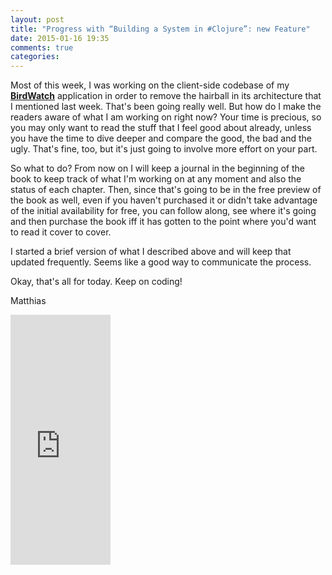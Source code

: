 ```yaml
---
layout: post
title: "Progress with “Building a System in #Clojure”: new Feature"
date: 2015-01-16 19:35
comments: true
categories: 
---
```

Most of this week, I was working on the client-side codebase of my **[BirdWatch](https://github.com/matthiasn/BirdWatch)** application in order to remove the hairball in its architecture that I mentioned last week. That's been going really well. But how do I make the readers aware of what I am working on right now? Your time is precious, so you may only want to read the stuff that I feel good about already, unless you have the time to dive deeper and compare the good, the bad and the ugly. That's fine, too, but it's just going to involve more effort on your part. 

<!-- more -->

So what to do? From now on I will keep a journal in the beginning of the book to keep track of what I'm working on at any moment and also the status of each chapter. Then, since that's going to be in the free preview of the book as well, even if you haven't purchased it or didn't take advantage of the initial availability for free, you can follow along, see where it's going and then purchase the book iff it has gotten to the point where you'd want to read it cover to cover.

I started a brief version of what I described above and will keep that updated frequently. Seems like a good way to communicate the process.

Okay, that's all for today. Keep on coding!

Matthias

<iframe width="160" height="400" src="https://leanpub.com/building-a-system-in-clojure/embed" frameborder="0" allowtransparency="true"></iframe>
